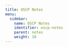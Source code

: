 ```yaml
---
title: OSCP Notes
menu:
  sidebar:
    name: OSCP Notes
    identifier: oscp-notes
    parent: notes
    weight: 10
---
```

